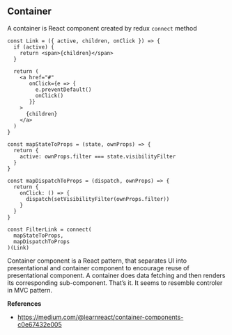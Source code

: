 ## Container

A container is React component created by redux `connect` method

    const Link = ({ active, children, onClick }) => {
      if (active) {
        return <span>{children}</span>
      }

      return (
        <a href="#"
           onClick={e => {
             e.preventDefault()
             onClick()
           }}
        >
          {children}
        </a>
      )
    }

    const mapStateToProps = (state, ownProps) => {
      return {
        active: ownProps.filter === state.visibilityFilter
      }
    }

    const mapDispatchToProps = (dispatch, ownProps) => {
      return {
        onClick: () => {
          dispatch(setVisibilityFilter(ownProps.filter))
        }
      }
    }

    const FilterLink = connect(
      mapStateToProps,
      mapDispatchToProps
    )(Link)

Container component is a React pattern, that separates UI into presentational and container component to encourage reuse of presentational component. A container does data fetching and then renders its corresponding sub-component. That’s it. It seems to resemble controler in MVC pattern.


**References**

* https://medium.com/@learnreact/container-components-c0e67432e005
